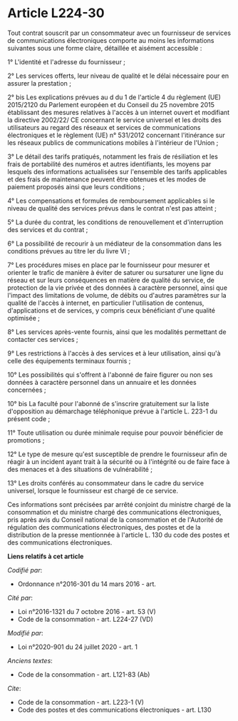 # Article L224-30

Tout contrat souscrit par un consommateur avec un fournisseur de services de communications électroniques comporte au moins
les informations suivantes sous une forme claire, détaillée et aisément accessible : 

1° L'identité et l'adresse du fournisseur ; 

2° Les services offerts, leur niveau de qualité et le délai nécessaire pour en assurer la prestation ; 

2° bis Les explications prévues au d du 1 de l'article 4 du règlement (UE) 2015/2120 du Parlement européen et du Conseil du
25 novembre 2015 établissant des mesures relatives à l'accès à un internet ouvert et modifiant la directive 2002/22/ CE
concernant le service universel et les droits des utilisateurs au regard des réseaux et services de communications
électroniques et le règlement (UE) n° 531/2012 concernant l'itinérance sur les réseaux publics de communications mobiles à
l'intérieur de l'Union ; 

3° Le détail des tarifs pratiqués, notamment les frais de résiliation et les frais de portabilité des numéros et autres
identifiants, les moyens par lesquels des informations actualisées sur l'ensemble des tarifs applicables et des frais de
maintenance peuvent être obtenues et les modes de paiement proposés ainsi que leurs conditions ; 

4° Les compensations et formules de remboursement applicables si le niveau de qualité des services prévus dans le contrat
n'est pas atteint ; 

5° La durée du contrat, les conditions de renouvellement et d'interruption des services et du contrat ; 

6° La possibilité de recourir à un médiateur de la consommation dans les conditions prévues au titre Ier du livre VI ; 

7° Les procédures mises en place par le fournisseur pour mesurer et orienter le trafic de manière à éviter de saturer ou
sursaturer une ligne du réseau et sur leurs conséquences en matière de qualité du service, de protection de la vie privée et
des données à caractère personnel, ainsi que l'impact des limitations de volume, de débits ou d'autres paramètres sur la
qualité de l'accès à internet, en particulier l'utilisation de contenus, d'applications et de services, y compris ceux
bénéficiant d'une qualité optimisée ; 

8° Les services après-vente fournis, ainsi que les modalités permettant de contacter ces services ; 

9° Les restrictions à l'accès à des services et à leur utilisation, ainsi qu'à celle des équipements terminaux fournis ; 

10° Les possibilités qui s'offrent à l'abonné de faire figurer ou non ses données à caractère personnel dans un annuaire et
les données concernées ; 

10° bis La faculté pour l'abonné de s'inscrire gratuitement sur la liste d'opposition au démarchage téléphonique prévue à
l'article L. 223-1 du présent code ; 

11° Toute utilisation ou durée minimale requise pour pouvoir bénéficier de promotions ; 

12° Le type de mesure qu'est susceptible de prendre le fournisseur afin de réagir à un incident ayant trait à la sécurité ou
à l'intégrité ou de faire face à des menaces et à des situations de vulnérabilité ; 

13° Les droits conférés au consommateur dans le cadre du service universel, lorsque le fournisseur est chargé de ce service. 

Ces informations sont précisées par arrêté conjoint du ministre chargé de la consommation et du ministre chargé des
communications électroniques, pris après avis du Conseil national de la consommation et de l'Autorité de régulation des
communications électroniques, des postes et de la distribution de la presse mentionnée à l'article L. 130 du code des postes
et des communications électroniques.

**Liens relatifs à cet article**

_Codifié par_:

  - Ordonnance n°2016-301 du 14 mars 2016 - art.

_Cité par_:

  - Loi n°2016-1321 du 7 octobre 2016 - art. 53 (V)
  - Code de la consommation - art. L224-27 (VD)

_Modifié par_:

  - Loi n°2020-901 du 24 juillet 2020 - art. 1

_Anciens textes_:

  - Code de la consommation - art. L121-83 (Ab)

_Cite_:

  - Code de la consommation - art. L223-1 (V)
  - Code des postes et des communications électroniques - art. L130
